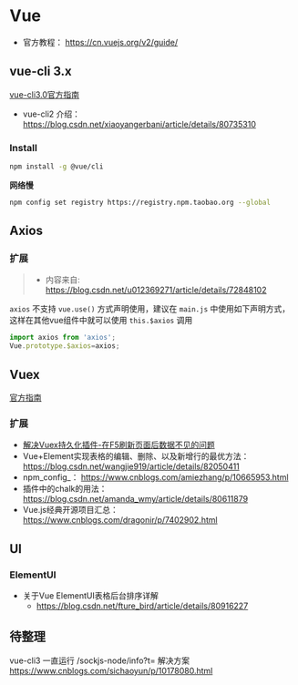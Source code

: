 # Vue

* 官方教程： https://cn.vuejs.org/v2/guide/

## vue-cli 3.x

[vue-cli3.0官方指南](https://cli.vuejs.org/guide/)

* vue-cli2 介绍： https://blog.csdn.net/xiaoyangerbani/article/details/80735310

### Install

```bash
npm install -g @vue/cli
```

**网络慢**

```bash
npm config set registry https://registry.npm.taobao.org --global
```



## Axios

### 扩展

> * 内容来自: https://blog.csdn.net/u012369271/article/details/72848102

`axios` 不支持 `vue.use()` 方式声明使用，建议在 `main.js` 中使用如下声明方式，这样在其他vue组件中就可以使用 `this.$axios` 调用

```js
import axios from 'axios';
Vue.prototype.$axios=axios;
```

## Vuex

[官方指南](https://vuex.vuejs.org/)

### 扩展

* [解决Vuex持久化插件-在F5刷新页面后数据不见的问题](https://www.cnblogs.com/lemoncool/p/9645587.html)
* Vue+Element实现表格的编辑、删除、以及新增行的最优方法： https://blog.csdn.net/wangjie919/article/details/82050411
* npm_config_： https://www.cnblogs.com/amiezhang/p/10665953.html
* 插件中的chalk的用法： https://blog.csdn.net/amanda_wmy/article/details/80611879
* Vue.js经典开源项目汇总： https://www.cnblogs.com/dragonir/p/7402902.html




## UI

### ElementUI

* 关于Vue ElementUI表格后台排序详解
  * https://blog.csdn.net/fture_bird/article/details/80916227



## 待整理

vue-cli3 一直运行 /sockjs-node/info?t= 解决方案
https://www.cnblogs.com/sichaoyun/p/10178080.html

